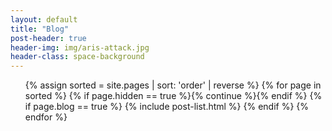 ```yaml
---
layout: default
title: "Blog"
post-header: true
header-img: img/aris-attack.jpg
header-class: space-background
---
```


<ul class="catalogue">
{% assign sorted = site.pages | sort: 'order' | reverse %}
{% for page in sorted %}
  {% if page.hidden == true %}{% continue %}{% endif %}
  {% if page.blog == true %}
    {% include post-list.html %}
  {% endif %}
{% endfor %}
</ul>